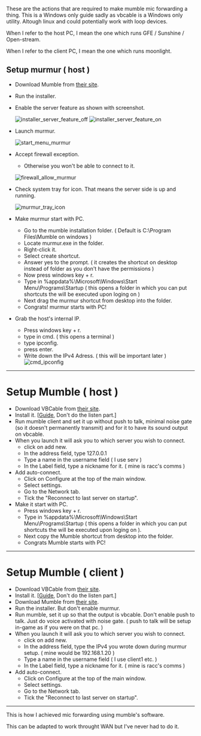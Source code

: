 These are the actions that are required to make mumble mic forwarding a thing. 
This is a Windows only guide sadly as vbcable is a Windows only utility.
Altough linux and could potentially work with loop devices.

When I refer to the host PC, I mean the one which runs GFE / Sunshine / Open-stream.

When I refer to the client PC, I mean the one which runs moonlight.


## Setup murmur ( host )

*  Download Mumble from [their site](https://www.mumble.info/).

* Run the installer.

* Enable the server feature as shown with screenshot.
  
  ![installer_server_feature_off](https://user-images.githubusercontent.com/11398266/118360306-ff4c4180-b554-11eb-9cba-6974ba8f0bed.png)
  ![installer_server_feature_on](https://user-images.githubusercontent.com/11398266/118360316-0d01c700-b555-11eb-928d-29e331e27e74.png)


* Launch murmur.

  ![start_menu_murmur](https://user-images.githubusercontent.com/11398266/118360334-1be87980-b555-11eb-93d8-d552d0acb226.png)

* Accept firewall exception.
  * Otherwise you won't be able to connect to it.

  ![firewall_allow_murmur](https://user-images.githubusercontent.com/11398266/118360344-26a30e80-b555-11eb-88bd-2fa9fc6c87ef.png)


* Check system tray for icon.
That means the server side is up and running.

  ![murmur_tray_icon](https://user-images.githubusercontent.com/11398266/118360376-39b5de80-b555-11eb-96c0-40ab4f845817.png)

* Make murmur start with PC.
  * Go to the mumble installation folder. ( Default is C:\Program Files\Mumble on windows )
  * Locate murmur.exe in the folder.
  * Right-click it.
  * Select create shortcut.
  * Answer yes to the prompt. ( it creates the shortcut on desktop instead of folder as you don't have the permissions )
  * Now press windows key + r.
  * Type in %appdata%\Microsoft\Windows\Start Menu\Programs\Startup ( this opens a folder in which you can put shortcuts the will be executed upon loging on )
  * Next drag the murmur shortcut from desktop into the folder.
  * Congrats! murmur starts with PC!
* Grab the host's internal IP.
  * Press windows key + r.
  * type in cmd. ( this opens a terminal )
  * type ipconfig.
  * press enter.
  * Write down the IPv4 Adress. ( this will be important later )
    ![cmd_ipconfig](https://user-images.githubusercontent.com/11398266/118362915-d3828900-b55f-11eb-971b-f71f032a66b3.png)


-----
# Setup Mumble ( host )

* Download VBCable from [their site](https://vb-audio.com/Cable/).
* Install it. [[Guide](https://www.howtogeek.com/364369/how-to-record-your-pcs-audio-with-vb-cable/), Don't do the listen part.]
* Run mumble client and set it up without push to talk, minimal noise gate (so it doesn't permanently transmit) and for it to have its sound output on vbcable.
* When you launch it will ask you to which server you wish to connect.
  * click on add new.
  * In the address field, type 127.0.0.1
  * Type a name in the username field ( I use serv )
  * In the Label field, type a nickname for it. ( mine is racc's comms )
* Add auto-connect.
  * Click on Configure at the top of the main window.
  * Select settings.
  * Go to the Network tab.
  * Tick the "Reconnect to last server on startup".
* Make it start with PC.
  *  Press windows key + r.
  *  Type in %appdata%\Microsoft\Windows\Start Menu\Programs\Startup ( this opens a folder in which you can put shortcuts the will be executed upon loging on ).
  *  Next copy the Mumble shortcut from desktop into the folder.
  *  Congrats Mumble starts with PC!
-----

# Setup Mumble ( client )

* Download VBCable from [their site](https://vb-audio.com/Cable/).
* Install it. [[Guide](https://www.howtogeek.com/364369/how-to-record-your-pcs-audio-with-vb-cable/), Don't do the listen part.]
* Download Mumble from [their site](https://www.mumble.info/).
* Run the installer. But don't enable murmur.
* Run mumble, set it up so that the output is vbcable. Don't enable push to talk. Just do voice activated with noise gate. ( push to talk will be setup in-game as if you were on that pc. )
* When you launch it will ask you to which server you wish to connect.
  * click on add new.
  * In the address field, type the IPv4 you wrote down during murmur setup. ( mine would be 192.168.1.20 )
  * Type a name in the username field ( I use client1 etc. )
  * In the Label field, type a nickname for it. ( mine is racc's comms )
* Add auto-connect.
  * Click on Configure at the top of the main window.
  * Select settings.
  * Go to the Network tab.
  * Tick the "Reconnect to last server on startup".
-----

This is how I achieved mic forwarding using mumble's software.

This can be adapted to work throught WAN but I've never had to do it.
